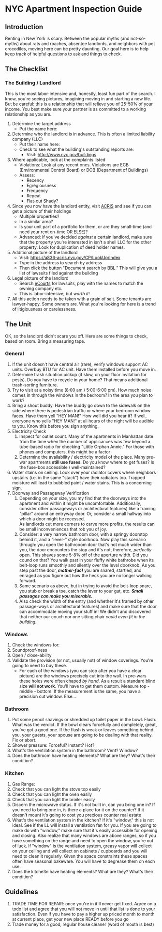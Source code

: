 # NYC Apartment Inspection Guide

## Introduction

Renting in New York is scary. Between the popular myths (and not-so-myths)
about rats and roaches, absentee landlords, and neighbors with pet crocodiles,
moving here can be pretty daunting. Our goal here is to help keep track of
helpful questions to ask and things to check.

## The Checklist

### The Building / Landlord

This is the most labor-intensive and, honestly, least fun part of the search. I
know, you're seeing pictures, imagining moving in and starting a new life. But
be careful: this is a relationship that will relieve you of 25-50% of your
income. You best make sure your partner is as committed to a working
relationship as you are.

1. Determine the target address
	 * Put the name here:
1. Determine who the landlord is in advance. This is often a limited liability
   company (LLC)
	 * Put their name here:
	 * Check to see what the building's outstanding reports are:
		 * Visit: http://www.nyc.gov/buildings
1. Where applicable, look at the complaints listed
   * Violations: Look at any recent ones. Violations are ECB (Environmental
     Control Board) or DOB (Department of Buildings)
   * Assess:
     * Recency
     * Egregiousness
     * Frequency
     * Repeat
     * Flat-out Shady?
2. Since you now have the landlord entity, visit [ACRIS][] and see if you can
   get a picture of their holdings
   * Multiple properties?
   * In a similar area?
   * Is your unit part of a portfolio for them, or are they small-time (and
     need your rent on-time OR ELSE)?
   * Advanced: If you've decided _against_ a certain landlord, make sure that
     the property you're interested in isn't a shell LLC for the other
     property. Look for duplication of deed holder names.
3. Additional picture of the landlord
   * Visit: https://a836-acris.nyc.gov/CP/LookUp/Index
   * Type in the address to search by address
   * Then click the button "Document search by BBL." This will give you a list
     of lawsuits filed against the building
4. Legal picture of the landlord
   * Search [eCourts][] for lawsuits, play with the names to match the owning
     company etc.
   * This is labor-intensive, but _worth it_!
5.  All this action needs to be taken with a grain of salt. Some tenants are
    lawyer-happy. Some owners are. What you're looking for here is a trend of
    litigiousness or carelessness.
   
   
## The Unit

OK, so the landlord didn't scare you off. Here are some things to check, based
on room. Bring a measuring tape.

### General

1. If the unit doesn't have central air (rare), verify windows support AC
   units. Overbuy BTU for AC unit. Have them installed before you move in.
2. Determine trash situation pickup (if slow, on your floor invitation for
   pests). Do you have to recycle in your home? That means additional
   trash-sorting furniture.
3. Try to visit at a noisy time (8:00 am / 5:00-6:00 pm). How much noise comes
   in through the windows in the bedroom? In the area you plan to work?
4. Bring a shout buddy. Have the buddy go down to the sidewalk on the side
   where there is pedestrian traffic or where your bedroom window faces. Have
   them yell "HEY MAN!" How well did you hear it? If well, everyone who yells
   "HEY MAN!" at all hours of the night will be audible to you. Know this
   before you sign anything.
5. Electricity Check
   1. Inspect for outlet count. Many of the apartments in Manhattan date from the
      time when the number of applicances was few beyond a tube-based radio for
      checking "Little Orphan Annie." For those with phones and computers, this
      might be a factor
   2. Determine the availability / electricity model of the place. Many pre-war
      apartments **still use fuses**. Do you know where to get fuses? Is the fuse-box
      accessible / well-maintained?
 6. Water stains on ceiling. Look over your radiator covers where neighbors upstairs 
    (i.e. in the same "stack") have their radiators too. Trapped moisture will lead to
    bubbled paint / water stains. This is a concerning sign.
 7. Doorway and Passageway Verification
    1. Depending on your size, you my find that the doorways into the apartment and
       within it might be uncomfortable. Additionally, consider other passageways
       or architectural features) like a framing "pillar" around an entryway door.
       Or, consider a small hallway into which a door might be recessed.       
       As landlords cut more corners to carve more profits, the results can be small
       inconveniences that rob you of joy.
    2. Consider:
       a very narrow bathroom door, with a springy doorstop behind it, and a "lever-"
       style doorknob. Now play this scenario through: you open the bathrooom door
       that's not much wider than you, the door encounters the stop and it's not,
       therefore, _perfectly_ open.
       This shaves some 5-8% off of the aperture width. Did you cound on that? You walk past in your fluffy white bathrobe when
       its belt-loop runs smoothly and silently over the level doorknob. As you step past the door,
       ***mother-fuc!*** you are snared, startled, and enraged as you figure out how
       the heck you are no longer walking forward.
    3. Same scenario as above, but in trying to avoid the belt-loop snare, you stub
       or break a toe, catch the lever to your gut, etc. ***Small passages can make
       you miserable.***
    4. Also check the width of the entry (and whether it's framed by other passage-ways
       or architectural features) and make sure that the door can accommodate moving
       your stuff in! We didn't and discovered that neither our couch nor one sitting
       chair _could even fit in the building_.


### Windows

1. Check the windows for:
  1. Soundproof-ness
  2. Open / close-ability
2. Validate the provision (or not, usually not) of window coverings. You're going to
need to buy these.
   * For each of the windows (you can stop after you have a clear picture) are the
   windows precisely cut into the wall. In pre-wars these holes were often chaped
   _by hand_. As a result a standard blind size **will not work**. You'll have to
   get them custom. Measure top - middle - bottom. If the measurement is the same,
   you have a precision cut window. Else...


### Bathroom

1. Put some pencil shavings or  shredded up toilet paper in the bowl. Flush.
   What was the verdict. If the bowl clears forcefully and completely, great,
   you've got a good one. If the flush is weak or leaves something behind you,
   your guests, your spouse are going to be dealing with that reality. Fix or
   abort.
2. Shower pressure: Forceful? Instant? Hot?
3. What's the ventilation system in the bathroom? Vent? Window?
4. Does the bathroom have heating elements? What are they? What's their condition?

### Kitchen

1. Gas Range:
  1. Check that you can light the stove top easily
  1. Check that you can light the oven easily
  1. Check that you can light the broiler easily
2. Discern the microwave status. If it's not built in, can you bring one in? If
   you need to bring one in, is there a place for it on the counter? If it
   doesn't mount it's going to cost you precious counter real estate
3. What's the ventilation system in the kitchen? If it's "window," this is not
   ideal. See if the LL will install a ventilation fan for you. If you are
   going to make do with "window," make sure that it's easily accessible for
   opening and closing. Also realize that many windows are above ranges, so if
   you have something on the range and need to open the window, you're out of
   luck. If "window" is the ventilation system, greasy vapor will collect on
   your ceiling and will collect on cabinets / cupboards and you will need to
   clean it regularly. Given the space constraints these spaces often have
   seasonal bakeware. You will have to degrease them on each use.
4. Does the kitche3n have heating elements? What are they? What's their condition?   

## Guidelines

1. TRADE TIME FOR REPAIR: once you're in it'll never get fixed. Agree on a todo
   list and agree that you will not move in until that list is done to your
   satisfaction. Even if you have to pay a higher up priced month to month at
   current place, get your new place READY before you go
2. Trade money for a good, regular house cleaner (word of mouth is best)

[ACRIS]: https://a836-acris.nyc.gov/DS/DocumentSearch/PartyName
[eCourts]: https://iapps.courts.state.ny.us/webcivilLocal/LCSearch?param=P
